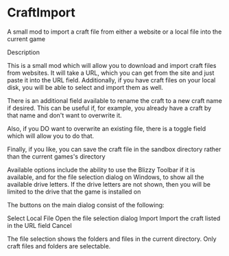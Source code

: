 # CraftImport
A small mod to import a craft file from either a website or a local file into the current game

Description

This is a small mod which will allow you to download and import craft files from websites. It will take a URL, which you can get from the site and just paste it into the URL field.
Additionally, if you have craft files on your local disk, you will be able to select and import them as well.

There is an additional field available to rename the craft to a new craft name if desired. This can be useful if, for example, you already have a craft by that name and don't want to overwrite it.

Also, if you DO want to overwrite an existing file, there is a toggle field which will allow you to do that.

Finally, if you like, you can save the craft file in the sandbox directory rather than the current games's directory

Available options include the ability to use the Blizzy Toolbar if it is available, and for the file selection dialog on Windows, to show all the available drive letters. If the drive letters are not shown, then you will be limited to the drive that the game is installed on

The buttons on the main dialog consist of the following:

Select Local File	Open the file selection dialog
Import	Import the craft listed in the URL field
Cancel	

The file selection shows the folders and files in the current directory. Only craft files and folders are selectable.


